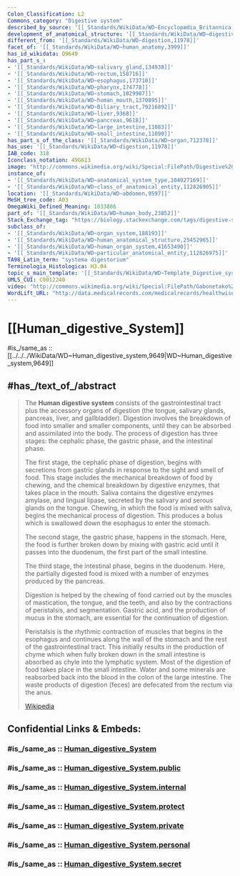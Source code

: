 ```yaml
---
Colon_Classification: L2
Commons_category: "Digestive system"
described_by_source: '[[_Standards/WikiData/WD~Encyclopædia_Britannica,455]]'
development_of_anatomical_structure: '[[_Standards/WikiData/WD~digestive_system_development,21100420]]'
different_from: '[[_Standards/WikiData/WD~digestion,11978]]'
facet_of: '[[_Standards/WikiData/WD~human_anatomy,3999]]'
has_id_wikidata: Q9649
has_part_s_:
- '[[_Standards/WikiData/WD~salivary_gland,134938]]'
- '[[_Standards/WikiData/WD~rectum,158716]]'
- '[[_Standards/WikiData/WD~esophagus,173710]]'
- '[[_Standards/WikiData/WD~pharynx,174778]]'
- '[[_Standards/WikiData/WD~stomach,1029907]]'
- '[[_Standards/WikiData/WD~human_mouth,1370895]]'
- '[[_Standards/WikiData/WD~Biliary_tract,79216892]]'
- '[[_Standards/WikiData/WD~liver,9368]]'
- '[[_Standards/WikiData/WD~pancreas,9618]]'
- '[[_Standards/WikiData/WD~large_intestine,11083]]'
- '[[_Standards/WikiData/WD~small_intestine,11090]]'
has_part_s_of_the_class: '[[_Standards/WikiData/WD~organ,712378]]'
has_use: '[[_Standards/WikiData/WD~digestion,11978]]'
IAB_code: 318
Iconclass_notation: 49G613
image: "http://commons.wikimedia.org/wiki/Special:FilePath/Digestive%20system%20diagram%20en.svg"
instance_of:
- '[[_Standards/WikiData/WD~anatomical_system_type,104027169]]'
- '[[_Standards/WikiData/WD~class_of_anatomical_entity,112826905]]'
location: '[[_Standards/WikiData/WD~abdomen,9597]]'
MeSH_tree_code: A03
OmegaWiki_Defined_Meaning: 1033886
part_of: '[[_Standards/WikiData/WD~human_body,23852]]'
Stack_Exchange_tag: "https://biology.stackexchange.com/tags/digestive-system"
subclass_of:
- '[[_Standards/WikiData/WD~organ_system,188193]]'
- '[[_Standards/WikiData/WD~human_anatomical_structure,25452965]]'
- '[[_Standards/WikiData/WD~human_organ_system,41653490]]'
- '[[_Standards/WikiData/WD~particular_anatomical_entity,112826975]]'
TA98_Latin_term: "systema digestorium"
Terminologia_Histologica: H3.04
topic_s_main_template: '[[_Standards/WikiData/WD~Template_Digestive_system_navs,10862909]]'
UMLS_CUI: C0012240
video: "http://commons.wikimedia.org/wiki/Special:FilePath/Gabonetako%20digestioa.webm"
WordLift_URL: "http://data.medicalrecords.com/medicalrecords/healthwise/digestive_system"
---
```


# [[Human_digestive_System]] 

#is_/same_as :: [[../../../WikiData/WD~Human_digestive_system,9649|WD~Human_digestive_system,9649]] 

## #has_/text_of_/abstract 

> The **Human digestive system** consists of the gastrointestinal tract plus the accessory organs of digestion (the tongue, salivary glands, pancreas, liver, and gallbladder). Digestion involves the breakdown of food into smaller and smaller components, until they can be absorbed and assimilated into the body. The process of digestion has three stages: the cephalic phase, the gastric phase, and the intestinal phase.
>
> The first stage, the cephalic phase of digestion, begins with secretions from gastric glands in response to the sight and smell of food. This stage includes the mechanical breakdown of food by chewing, and the chemical breakdown by digestive enzymes, that takes place in the mouth. Saliva contains the digestive enzymes amylase, and lingual lipase, secreted by the salivary and serous glands on the tongue. Chewing, in which the food is mixed with saliva, begins the mechanical process of digestion. This produces a bolus which is swallowed down the esophagus to enter the stomach.
>
> The second stage, the gastric phase, happens in the stomach. Here, the food is further broken down by mixing with gastric acid until it passes into the duodenum, the first part of the small intestine.
>
> The third stage, the intestinal phase, begins in the duodenum. Here, the partially digested food is mixed with a number of enzymes produced by the pancreas.
>
> Digestion is helped by the chewing of food carried out by the muscles of mastication, the tongue, and the teeth, and also by the contractions of peristalsis, and segmentation. Gastric acid, and the production of mucus in the stomach, are essential for the continuation of digestion.
>
> Peristalsis is the rhythmic contraction of muscles that begins in the esophagus and continues along the wall of the stomach and the rest of the gastrointestinal tract. This initially results in the production of chyme which when fully broken down in the small intestine is absorbed as chyle into the lymphatic system. Most of the digestion of food takes place in the small intestine. Water and some minerals are reabsorbed back into the blood in the colon of the large intestine. The waste products of digestion (feces) are defecated from the rectum via the anus.
>
> [Wikipedia](https://en.wikipedia.org/wiki/Human%20digestive%20system)


## Confidential Links & Embeds: 

### #is_/same_as :: [Human_digestive_System](/_Standards/bio/Medicine/Anatomy/Human_digestive_System.md) 

### #is_/same_as :: [Human_digestive_System.public](/_public/bio/Medicine/Anatomy/Human_digestive_System.public.md) 

### #is_/same_as :: [Human_digestive_System.internal](/_internal/bio/Medicine/Anatomy/Human_digestive_System.internal.md) 

### #is_/same_as :: [Human_digestive_System.protect](/_protect/bio/Medicine/Anatomy/Human_digestive_System.protect.md) 

### #is_/same_as :: [Human_digestive_System.private](/_private/bio/Medicine/Anatomy/Human_digestive_System.private.md) 

### #is_/same_as :: [Human_digestive_System.personal](/_personal/bio/Medicine/Anatomy/Human_digestive_System.personal.md) 

### #is_/same_as :: [Human_digestive_System.secret](/_secret/bio/Medicine/Anatomy/Human_digestive_System.secret.md)

